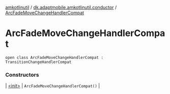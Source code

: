 [amkotlinutil](../../index.md) / [dk.adaptmobile.amkotlinutil.conductor](../index.md) / [ArcFadeMoveChangeHandlerCompat](index.md)

# ArcFadeMoveChangeHandlerCompat

`open class ArcFadeMoveChangeHandlerCompat : TransitionChangeHandlerCompat`

### Constructors

| [&lt;init&gt;](-init-.md) | `ArcFadeMoveChangeHandlerCompat()` |

